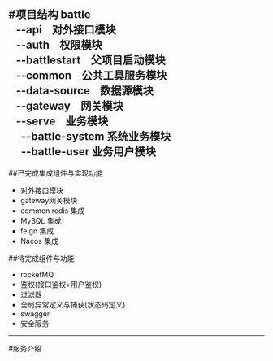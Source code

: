 #项目结构
battle<br>
&nbsp;&nbsp; --api &nbsp;&nbsp; 对外接口模块<br> 
&nbsp;&nbsp; --auth &nbsp;&nbsp; 权限模块<br>
&nbsp;&nbsp; --battlestart &nbsp;&nbsp; 父项目启动模块<br>
&nbsp;&nbsp; --common &nbsp;&nbsp; 公共工具服务模块<br>
&nbsp;&nbsp; --data-source &nbsp;&nbsp; 数据源模块<br>
&nbsp;&nbsp; --gateway &nbsp;&nbsp; 网关模块<br>
&nbsp;&nbsp; --serve &nbsp;&nbsp; 业务模块<br>
&nbsp;&nbsp;&nbsp;&nbsp; --battle-system 系统业务模块<br>
&nbsp;&nbsp;&nbsp;&nbsp; --battle-user 业务用户模块<br>
----

##已完成集成组件与实现功能
+ 对外接口模块
+ gateway网关模块
+ common redis 集成
+ MySQL 集成
+ feign 集成
+ Nacos 集成

##待完成组件与功能
+ rocketMQ
+ 鉴权(接口鉴权+用户鉴权)
+ 过滤器
+ 全局异常定义与捕获(状态码定义)
+ swagger 
+ 安全服务

----
#服务介绍